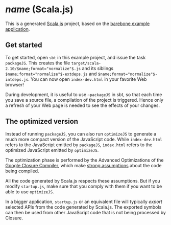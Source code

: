 # $name$ (Scala.js)

This is a generated [Scala.js](http://www.scala-js.org/) project, based on the [barebone example application](https://github.com/sjrd/scala-js-example-app).

## Get started

To get started, open `sbt` in this example project, and issue the task
`packageJS`. This creates the file `target/scala-2.10/$name;format="normalize"$.js` and its
siblings `$name;format="normalize"$-extdeps.js` and `$name;format="normalize"$-intdeps.js`.
You can now open `index-dev.html` in your favorite Web browser!

During development, it is useful to use `~packageJS` in sbt, so that each
time you save a source file, a compilation of the project is triggered.
Hence only a refresh of your Web page is needed to see the effects of your
changes.

## The optimized version

Instead of running `packageJS`, you can also run `optimizeJS` to generate
a much more compact version of the JavaScript code. While `index-dev.html`
refers to the JavaScript emitted by `packageJS`, `index.html` refers to the
optimized JavaScript emitted by `optimizeJS`.

The optimization phase is performed by the Advanced Optimizations of the
[Google Closure Compiler](https://developers.google.com/closure/compiler/),
which make
[strong assumptions](https://developers.google.com/closure/compiler/docs/api-tutorial3)
about the code being compiled.

All the code generated by Scala.js respects these assumptions. But if you
modify `startup.js`, make sure that you comply with them if you want to be
able to use `optimizeJS`.

In a bigger application, `startup.js` or an equivalent file will typically
*export* selected APIs from the code generated by Scala.js. The exported
symbols can then be used from other JavaScript code that is not being
processed by Closure.
